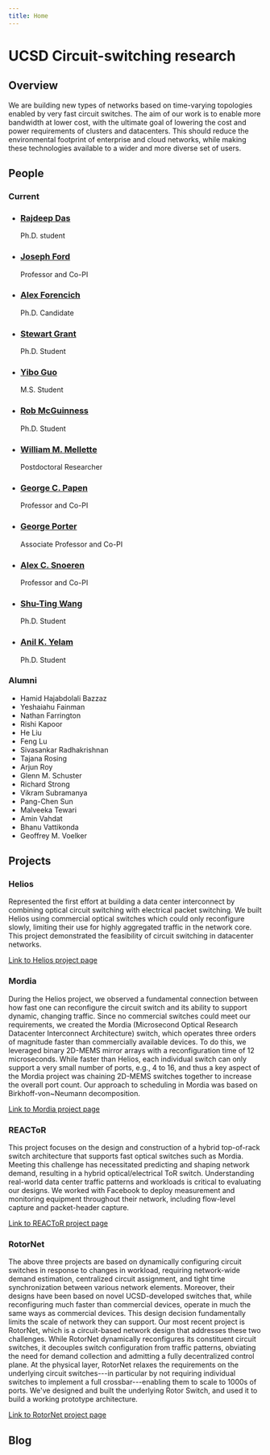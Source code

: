 ```yaml
---
title: Home
---
```


# UCSD Circuit-switching research

## Overview

We are building new types of networks based on time-varying topologies enabled
by very fast circuit switches.  The aim of our work is to enable more bandwidth
at lower cost, with the ultimate goal of lowering the cost and power
requirements of clusters and datacenters.  This should reduce the environmental
footprint of enterprise and cloud networks, while making these technologies
available to a wider and more diverse set of users.

## People

### Current

<ul class="image-list-small">
    <li>
      <a href="#" style="background-image: url('/photos/rajdeep.jpg');"></a>
      <div class="details">
        <h3><a href="#">Rajdeep Das</a></h3>
        <p class="image-author">Ph.D. student</p>
      </div>
    </li>
    <li>
      <a href="http://circuit.ucsd.edu/~jford/" style="background-image: url('/photos/ford.jpg');"></a>
      <div class="details">
        <h3><a href="http://circuit.ucsd.edu/~jford/">Joseph Ford</a></h3>
        <p class="image-author">Professor and Co-PI</p>
      </div>
    </li>
    <li>
      <a href="https://www.alexforencich.com/" style="background-image: url('/photos/alexf.jpg');"></a>
      <div class="details">
        <h3><a href="https://www.alexforencich.com/">Alex Forencich</a></h3>
        <p class="image-author">Ph.D. Candidate</p>
      </div>
    </li>
    <li>
      <a href="http://www.stewartgrant.ca/" style="background-image: url('/photos/stewart.jpg');"></a>
      <div class="details">
        <h3><a href="#">Stewart Grant</a></h3>
        <p class="image-author">Ph.D. Student</p>
      </div>
    </li>
    <li>
      <a href="#" style="background-image: url('/photos/yibo.png');"></a>
      <div class="details">
        <h3><a href="#">Yibo Guo</a></h3>
        <p class="image-author">M.S. Student</p>
      </div>
    </li>
    <li>
      <a href="http://www.sysnet.ucsd.edu/~jrmcguin/" style="background-image: url('/photos/rob.jpg');"></a>
      <div class="details">
        <h3><a href="http://www.sysnet.ucsd.edu/~jrmcguin/">Rob McGuinness</a></h3>
        <p class="image-author">Ph.D. Student</p>
      </div>
    </li>
    <li>
      <a href="https://cseweb.ucsd.edu/~wmellett/" style="background-image: url('/photos/max.jpg');"></a>
      <div class="details">
        <h3><a href="https://cseweb.ucsd.edu/~wmellett/">William M. Mellette</a></h3>
        <p class="image-author">Postdoctoral Researcher</p>
      </div>
    </li>
    <li>
      <a href="https://jacobsschool.ucsd.edu/faculty/faculty_bios/index.sfe?fmp_recid=184" style="background-image: url('/photos/papen.jpg');"></a>
      <div class="details">
        <h3><a href="https://jacobsschool.ucsd.edu/faculty/faculty_bios/index.sfe?fmp_recid=184">George C. Papen</a></h3>
        <p class="image-author">Professor and Co-PI</p>
      </div>
    </li>
    <li>
      <a href="http://cseweb.ucsd.edu/~gmporter/" style="background-image: url('/photos/gmporter.jpg');"></a>
      <div class="details">
        <h3><a href="http://cseweb.ucsd.edu/~gmporter/">George Porter</a></h3>
        <p class="image-author">Associate Professor and Co-PI</p>
      </div>
    </li>
    <li>
      <a href="http://cseweb.ucsd.edu/~snoeren/" style="background-image: url('/photos/snoeren.jpg');"></a>
      <div class="details">
        <h3><a href="http://cseweb.ucsd.edu/~snoeren/">Alex C. Snoeren</a></h3>
        <p class="image-author">Professor and Co-PI</p>
      </div>
    </li>
    <li>
      <a href="https://www.sysnet.ucsd.edu/~shw328/" style="background-image: url('/photos/shuting.png');"></a>
      <div class="details">
        <h3><a href="https://www.sysnet.ucsd.edu/~shw328/">Shu-Ting Wang</a></h3>
        <p class="image-author">Ph.D. Student</p>
      </div>
    </li>
    <li>
      <a href="https://anilkyelam.github.io/" style="background-image: url('/photos/anil.jpg');"></a>
      <div class="details">
        <h3><a href="https://anilkyelam.github.io/">Anil K. Yelam</a></h3>
        <p class="image-author">Ph.D. Student</p>
      </div>
    </li>
</ul>


### Alumni

* Hamid Hajabdolali Bazzaz
* Yeshaiahu Fainman
* Nathan Farrington
* Rishi Kapoor
* He Liu
* Feng Lu
* Sivasankar Radhakrishnan
* Tajana Rosing
* Arjun Roy
* Glenn M. Schuster
* Richard Strong
* Vikram Subramanya
* Pang-Chen Sun
* Malveeka Tewari
* Amin Vahdat
* Bhanu Vattikonda
* Geoffrey M. Voelker

## Projects

### Helios

Represented the first effort at building a data center
interconnect by combining optical circuit switching with electrical packet
switching.  We built Helios using commercial optical switches
which could only reconfigure slowly, limiting their use for highly aggregated
traffic in the network core.  This project demonstrated the feasibility of
circuit switching in datacenter networks.

[Link to Helios project page](helios)

### Mordia

During the Helios project, we observed a fundamental connection between how
fast one can reconfigure the circuit switch and its ability to support dynamic,
changing traffic.  Since no commercial switches could meet our requirements, we
created the Mordia (Microsecond Optical Research Datacenter Interconnect
Architecture) switch, which operates three orders of magnitude faster than
commercially available devices.  To do this, we leveraged binary 2D-MEMS mirror
arrays with a reconfiguration time of 12 microseconds.  While faster than
Helios, each individual switch can only support a very small number of ports,
e.g., 4 to 16, and thus a key aspect of the Mordia project was chaining 2D-MEMS
switches together to increase the overall port count.  Our approach to
scheduling in Mordia was based on Birkhoff-von~Neumann decomposition.

[Link to Mordia project page](mordia)

### REACToR

This project focuses on the design and construction of a hybrid top-of-rack
switch architecture that supports fast optical switches such as Mordia.
Meeting this challenge has necessitated predicting and shaping network demand,
resulting in a hybrid optical/electrical ToR switch.  Understanding real-world
data center traffic patterns and workloads is critical to evaluating our
designs.  We worked with Facebook to deploy measurement and monitoring
equipment throughout their network, including flow-level capture and
packet-header capture.

[Link to REACToR project page](reactor)

### RotorNet

The above three projects are based on dynamically configuring circuit switches
in response to changes in workload, requiring network-wide demand estimation,
centralized circuit assignment, and tight time synchronization between various
network elements.  Moreover, their designs have been based on novel
UCSD-developed switches that, while reconfiguring much faster than commercial
devices, operate in much the same ways as commercial devices.  This design
decision fundamentally limits the scale of network they can support.  Our most
recent project is RotorNet, which is a circuit-based network design that
addresses these two challenges.  While RotorNet dynamically reconfigures its
constituent circuit switches, it decouples switch configuration from traffic
patterns, obviating the need for demand collection and admitting a fully
decentralized control plane.  At the physical layer, RotorNet relaxes the
requirements on the underlying circuit switches---in particular by not
requiring individual switches to implement a full crossbar---enabling them to
scale to 1000s of ports.  We've designed and built the underlying Rotor
Switch, and used it to build a working prototype architecture.

[Link to RotorNet project page](rotornet)

## Blog
